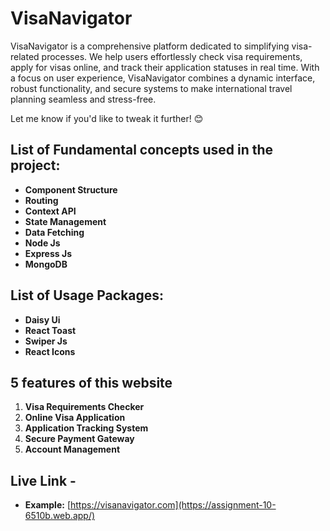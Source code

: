# VisaNavigator

VisaNavigator is a comprehensive platform dedicated to simplifying visa-related processes. We help users effortlessly check visa requirements, apply for visas online, and track their application statuses in real time. With a focus on user experience, VisaNavigator combines a dynamic interface, robust functionality, and secure systems to make international travel planning seamless and stress-free.

Let me know if you'd like to tweak it further! 😊

## List of Fundamental concepts used in the project:

- **Component Structure**
- **Routing**
- **Context API**
- **State Management**
- **Data Fetching**
- **Node Js**
- **Express Js**
- **MongoDB**

## List of Usage Packages:

- **Daisy Ui**
- **React Toast**
- **Swiper Js**
- **React Icons**

## 5 features of this website

1. **Visa Requirements Checker**
2. **Online Visa Application**
3. **Application Tracking System**
4. **Secure Payment Gateway**
5. **Account Management**

## Live Link -

- **Example:** [https://visanavigator.com](https://assignment-10-6510b.web.app/)
